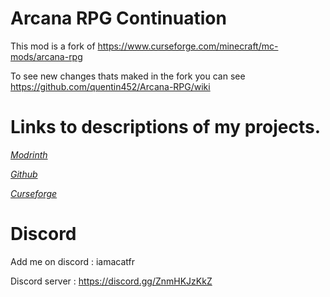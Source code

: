 # Arcana RPG Continuation

This mod is a fork of https://www.curseforge.com/minecraft/mc-mods/arcana-rpg

To see new changes thats maked in the fork you can see https://github.com/quentin452/Arcana-RPG/wiki

# Links to descriptions of my projects.

[*Modrinth*](https://modrinth.com/mod/arcana-rpg-continuation)

[*Github*](https://github.com/quentin452/Arcana-RPG)

[*Curseforge*](https://legacy.curseforge.com/minecraft/mc-mods/arcana-rpg-continuation)

# Discord

Add me on discord : iamacatfr

Discord server : https://discord.gg/ZnmHKJzKkZ
